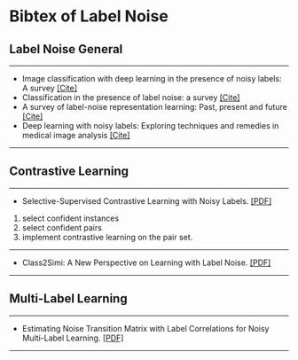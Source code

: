# Bibtex of Label Noise

## Label Noise General
***
+ Image classification with deep learning in the presence of noisy labels: A survey [\[Cite\]](https://www.sciencedirect.com/science/article/abs/pii/S0950705121000344)
+ Classification in the presence of label noise: a survey [\[Cite\]](https://scholar.googleusercontent.com/scholar.bib?q=info:bDy9GRlKAH0J:scholar.google.com/&output=citation&scisdr=CgWlgbNbELy33UFJxUM:AAGBfm0AAAAAY7hM3UPYTxNZ0PhYuyt3evA5phCm3nVH&scisig=AAGBfm0AAAAAY7hM3VaPs-bKxJ8gWQIzaOPsiKIshw17&scisf=4&ct=citation&cd=-1&hl=en)
+ A survey of label-noise representation learning: Past, present and future [\[Cite\]](https://scholar.googleusercontent.com/scholar.bib?q=info:7BV0wXYaB4wJ:scholar.google.com/&output=citation&scisdr=CgWlgbNbELy33UFIBZU:AAGBfm0AAAAAY7hNHZUyTL7eUi7TBJhCaWmxDEhjreKy&scisig=AAGBfm0AAAAAY7hNHSYZS2lxDE2kdEjRnJMDbpybxJri&scisf=4&ct=citation&cd=-1&hl=en)
+ Deep learning with noisy labels: Exploring techniques and remedies in medical image analysis [\[Cite\]](https://scholar.googleusercontent.com/scholar.bib?q=info:knIhsallagEJ:scholar.google.com/&output=citation&scisdr=CgWlgbNbELy33UFIeMg:AAGBfm0AAAAAY7hNYMgG39m2P6GerfhPqvYK0DL7iEnt&scisig=AAGBfm0AAAAAY7hNYPMgjmsz3D-8Kb947W-vMrMVU83L&scisf=4&ct=citation&cd=-1&hl=en)


***
## Contrastive Learning
***
+ Selective-Supervised Contrastive Learning with Noisy Labels. [\[PDF\]](https://arxiv.org/pdf/2203.04181.pdf)
1. select confident instances 
2. select confident pairs 
3. implement contrastive learning on the pair set.
***
+ Class2Simi: A New Perspective on Learning with Label Noise. [\[PDF\]](https://arxiv.org/pdf/2006.07831.pdf)
***
## Multi-Label Learning
***
+ Estimating Noise Transition Matrix with Label Correlations for Noisy Multi-Label Learning. [\[PDF\]](https://openreview.net/pdf?id=GwXrGy_vc8m)
***
